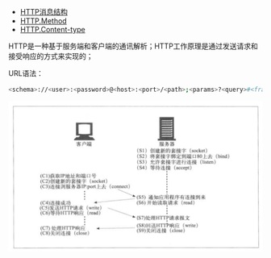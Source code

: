 - [HTTP消息结构](./message_struct.md)
- [HTTP.Method](./method.md)
- [HTTP.Content-type](./content_type.md)

HTTP是一种基于服务端和客户端的通讯解析；HTTP工作原理是通过发送请求和接受响应的方式来实现的；

URL语法：

```sh
<schema>://<user>:<password>@<host>:<port>/<path>;<params>?<query>#<frag>
```

<img src="https://raw.githubusercontent.com/ywyg/photo/main/image-20230322150752699.png" style="zoom:50%;" />
